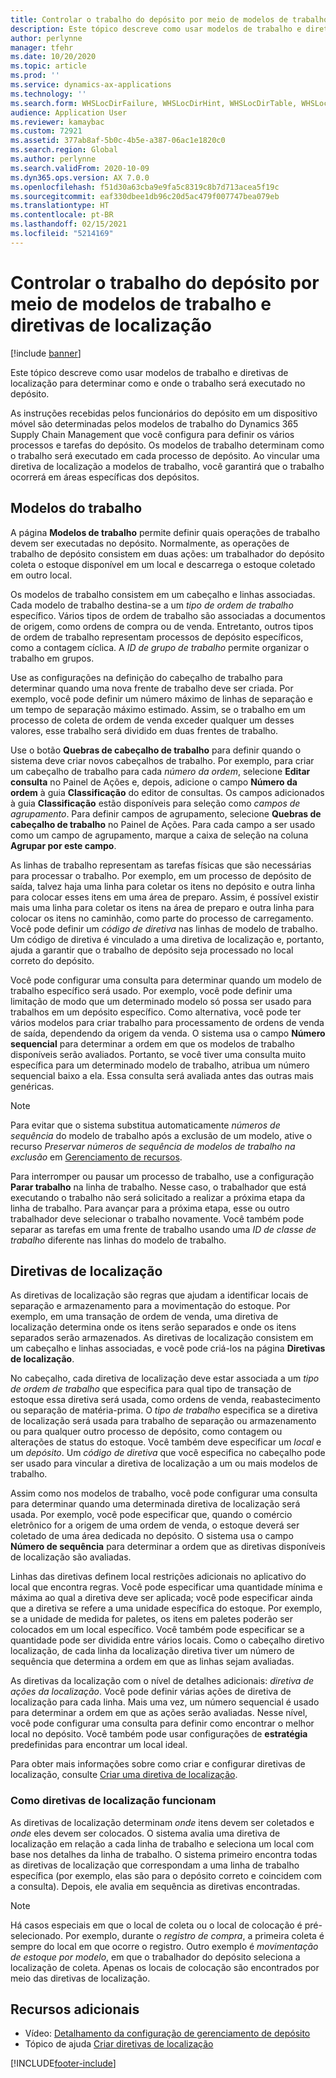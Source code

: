 ```yaml
---
title: Controlar o trabalho do depósito por meio de modelos de trabalho e diretivas de localização
description: Este tópico descreve como usar modelos de trabalho e diretivas de localização para determinar como e onde o trabalho será executado no depósito.
author: perlynne
manager: tfehr
ms.date: 10/20/2020
ms.topic: article
ms.prod: ''
ms.service: dynamics-ax-applications
ms.technology: ''
ms.search.form: WHSLocDirFailure, WHSLocDirHint, WHSLocDirTable, WHSLocDirTableUOM, WHSRFMenuItem, WHSWork, WHSWorkClass, WHSWorkPool, WHSWorkTemplateTable
audience: Application User
ms.reviewer: kamaybac
ms.custom: 72921
ms.assetid: 377ab8af-5b0c-4b5e-a387-06ac1e1820c0
ms.search.region: Global
ms.author: perlynne
ms.search.validFrom: 2020-10-09
ms.dyn365.ops.version: AX 7.0.0
ms.openlocfilehash: f51d30a63cba9e9fa5c8319c8b7d713acea5f19c
ms.sourcegitcommit: eaf330dbee1db96c20d5ac479f007747bea079eb
ms.translationtype: HT
ms.contentlocale: pt-BR
ms.lasthandoff: 02/15/2021
ms.locfileid: "5214169"
---
```

# <a name="control-warehouse-work-by-using-work-templates-and-location-directives"></a>Controlar o trabalho do depósito por meio de modelos de trabalho e diretivas de localização

[!include [banner](../includes/banner.md)]

Este tópico descreve como usar modelos de trabalho e diretivas de localização para determinar como e onde o trabalho será executado no depósito.

As instruções recebidas pelos funcionários do depósito em um dispositivo móvel são determinadas pelos modelos de trabalho do Dynamics 365 Supply Chain Management que você configura para definir os vários processos e tarefas do depósito. Os modelos de trabalho determinam como o trabalho será executado em cada processo de depósito. Ao vincular uma diretiva de localização a modelos de trabalho, você garantirá que o trabalho ocorrerá em áreas específicas dos depósitos.

## <a name="work-templates"></a>Modelos do trabalho

A página **Modelos de trabalho** permite definir quais operações de trabalho devem ser executadas no depósito. Normalmente, as operações de trabalho de depósito consistem em duas ações: um trabalhador do depósito coleta o estoque disponível em um local e descarrega o estoque coletado em outro local. 

Os modelos de trabalho consistem em um cabeçalho e linhas associadas. Cada modelo de trabalho destina-se a um *tipo de ordem de trabalho* específico. Vários tipos de ordem de trabalho são associadas a documentos de origem, como ordens de compra ou de venda. Entretanto, outros tipos de ordem de trabalho representam processos de depósito específicos, como a contagem cíclica. A *ID de grupo de trabalho* permite organizar o trabalho em grupos. 

Use as configurações na definição do cabeçalho de trabalho para determinar quando uma nova frente de trabalho deve ser criada. Por exemplo, você pode definir um número máximo de linhas de separação e um tempo de separação máximo estimado. Assim, se o trabalho em um processo de coleta de ordem de venda exceder qualquer um desses valores, esse trabalho será dividido em duas frentes de trabalho.

Use o botão **Quebras de cabeçalho de trabalho** para definir quando o sistema deve criar novos cabeçalhos de trabalho. Por exemplo, para criar um cabeçalho de trabalho para cada _número da ordem_, selecione **Editar consulta** no Painel de Ações e, depois, adicione o campo **Número da ordem** à guia **Classificação** do editor de consultas. Os campos adicionados à guia **Classificação** estão disponíveis para seleção como *campos de agrupamento*. Para definir campos de agrupamento, selecione **Quebras de cabeçalho de trabalho** no Painel de Ações. Para cada campo a ser usado como um campo de agrupamento, marque a caixa de seleção na coluna **Agrupar por este campo**.

As linhas de trabalho representam as tarefas físicas que são necessárias para processar o trabalho. Por exemplo, em um processo de depósito de saída, talvez haja uma linha para coletar os itens no depósito e outra linha para colocar esses itens em uma área de preparo. Assim, é possível existir mais uma linha para coletar os itens na área de preparo e outra linha para colocar os itens no caminhão, como parte do processo de carregamento. Você pode definir um *código de diretiva* nas linhas de modelo de trabalho. Um código de diretiva é vinculado a uma diretiva de localização e, portanto, ajuda a garantir que o trabalho de depósito seja processado no local correto do depósito.

Você pode configurar uma consulta para determinar quando um modelo de trabalho específico será usado. Por exemplo, você pode definir uma limitação de modo que um determinado modelo só possa ser usado para trabalhos em um depósito específico. Como alternativa, você pode ter vários modelos para criar trabalho para processamento de ordens de venda de saída, dependendo da origem da venda. O sistema usa o campo **Número sequencial** para determinar a ordem em que os modelos de trabalho disponíveis serão avaliados. Portanto, se você tiver uma consulta muito específica para um determinado modelo de trabalho, atribua um número sequencial baixo a ela. Essa consulta será avaliada antes das outras mais genéricas.

> [!NOTE]
> Para evitar que o sistema substitua automaticamente *números de sequência* do modelo de trabalho após a exclusão de um modelo, ative o recurso *Preservar números de sequência de modelos de trabalho na exclusão* em [Gerenciamento de recursos](../../fin-ops-core/fin-ops/get-started/feature-management/feature-management-overview.md).

Para interromper ou pausar um processo de trabalho, use a configuração **Parar trabalho** na linha de trabalho. Nesse caso, o trabalhador que está executando o trabalho não será solicitado a realizar a próxima etapa da linha de trabalho. Para avançar para a próxima etapa, esse ou outro trabalhador deve selecionar o trabalho novamente. Você também pode separar as tarefas em uma frente de trabalho usando uma *ID de classe de trabalho* diferente nas linhas do modelo de trabalho.

## <a name="location-directives"></a>Diretivas de localização

As diretivas de localização são regras que ajudam a identificar locais de separação e armazenamento para a movimentação do estoque. Por exemplo, em uma transação de ordem de venda, uma diretiva de localização determina onde os itens serão separados e onde os itens separados serão armazenados. As diretivas de localização consistem em um cabeçalho e linhas associadas, e você pode criá-los na página **Diretivas de localização**.

No cabeçalho, cada diretiva de localização deve estar associada a um *tipo de ordem de trabalho* que especifica para qual tipo de transação de estoque essa diretiva será usada, como ordens de venda, reabastecimento ou separação de matéria-prima. O *tipo de trabalho* especifica se a diretiva de localização será usada para trabalho de separação ou armazenamento ou para qualquer outro processo de depósito, como contagem ou alterações de status do estoque. Você também deve especificar um *local* e um *depósito*. Um *código de diretiva* que você especifica no cabeçalho pode ser usado para vincular a diretiva de localização a um ou mais modelos de trabalho. 

Assim como nos modelos de trabalho, você pode configurar uma consulta para determinar quando uma determinada diretiva de localização será usada. Por exemplo, você pode especificar que, quando o comércio eletrônico for a origem de uma ordem de venda, o estoque deverá ser coletado de uma área dedicada no depósito. O sistema usa o campo **Número de sequência** para determinar a ordem que as diretivas disponíveis de localização são avaliadas.

Linhas das diretivas definem local restrições adicionais no aplicativo do local que encontra regras. Você pode especificar uma quantidade mínima e máxima ao qual a diretiva deve ser aplicada; você pode especificar ainda que a diretiva se refere a uma unidade específica do estoque. Por exemplo, se a unidade de medida for paletes, os itens em paletes poderão ser colocados em um local específico. Você também pode especificar se a quantidade pode ser dividida entre vários locais. Como o cabeçalho diretivo localização, de cada linha da localização diretiva tiver um número de sequência que determina a ordem em que as linhas sejam avaliadas.

As diretivas da localização com o nível de detalhes adicionais: *diretiva de ações da localização*. Você pode definir várias ações de diretiva de localização para cada linha. Mais uma vez, um número sequencial é usado para determinar a ordem em que as ações serão avaliadas. Nesse nível, você pode configurar uma consulta para definir como encontrar o melhor local no depósito. Você também pode usar configurações de **estratégia** predefinidas para encontrar um local ideal.

Para obter mais informações sobre como criar e configurar diretivas de localização, consulte [Criar uma diretiva de localização](create-location-directive.md).

### <a name="how-location-directives-work"></a>Como diretivas de localização funcionam

As diretivas de localização determinam *onde* itens devem ser coletados e *onde* eles devem ser colocados. O sistema avalia uma diretiva de localização em relação a cada linha de trabalho e seleciona um local com base nos detalhes da linha de trabalho. O sistema primeiro encontra todas as diretivas de localização que correspondam a uma linha de trabalho específica (por exemplo, elas são para o depósito correto e coincidem com a consulta). Depois, ele avalia em sequência as diretivas encontradas.

> [!NOTE]
> Há casos especiais em que o local de coleta ou o local de colocação é pré-selecionado. Por exemplo, durante o _registro de compra_, a primeira coleta é sempre do local em que ocorre o registro. Outro exemplo é *movimentação de estoque por modelo*, em que o trabalhador do depósito seleciona a localização de coleta. Apenas os locais de colocação são encontrados por meio das diretivas de localização.

## <a name="additional-resources"></a>Recursos adicionais

- Vídeo: [Detalhamento da configuração de gerenciamento de depósito](https://community.dynamics.com/365/b/techtalks/posts/warehouse-management-configuration-deep-dive-october-14-2020)
- Tópico de ajuda [Criar diretivas de localização](create-location-directive.md)


[!INCLUDE[footer-include](../../includes/footer-banner.md)]